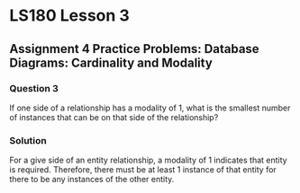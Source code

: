 # LS180 Lesson 3

## Assignment 4 Practice Problems: Database Diagrams: Cardinality and Modality

### Question 3

If one side of a relationship has a modality of 1, what is the smallest number
of instances that can be on that side of the relationship?

### Solution

For a give side of an entity relationship, a modality of 1 indicates that entity
is required. Therefore, there must be at least 1 instance of that entity for
there to be any instances of the other entity.
